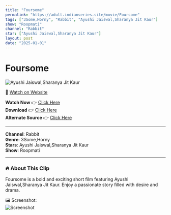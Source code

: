 ```yaml
---
title: "Foursome"
permalink: "https://adult.indianseries.site/movie/Foursome"
tags: ["3Some,Horny", "Rabbit", "Ayushi Jaiswal,Sharanya Jit Kaur"]
show: "Roopmati"
channel: "Rabbit"
star: ["Ayushi Jaiswal,Sharanya Jit Kaur"]
layout: post
date: "2025-01-01"
---
```


# Foursome

![Ayushi Jaiswal,Sharanya Jit Kaur](https://shorts.desisins.com/wp-content/uploads/2024/10/Foursome-Rabbit.jpg)

🔗 [Watch on Website](https://adult.indianseries.site/movie/Foursome)

**Watch Now** 👉 [Click Here](https://adult.indianseries.site/movie/Foursome)  
**Download** 👉 [Click Here](https://adult.indianseries.site/movie/Foursome)  
**Alternate Source** 👉 [Click Here](https://adult.indianseries.site/movie/Foursome)

---

**Channel**: Rabbit  
**Genre**: 3Some,Horny  
**Stars**: Ayushi Jaiswal,Sharanya Jit Kaur  
**Show**: Roopmati

---

### 🔥 About This Clip

Foursome is a bold and exciting short film featuring Ayushi Jaiswal,Sharanya Jit Kaur. Enjoy a passionate story filled with desire and drama.
 
🖼️ Screenshot:  
![Screenshot](https://shorts.desisins.com/wp-content/uploads/2024/10/Foursome-Rabbit.jpg)
